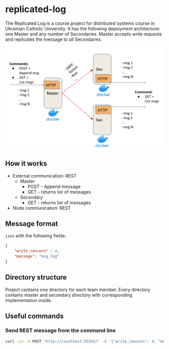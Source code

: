 # replicated-log

The Replicated Log is a course project for distributed systems course in Ukrainian Catholic University. It has the following deployment architecture: one Master and any number of Secondaries. Master accepts write requests and replicates the message to all Secondaries.

![Architecture](images/replicated_log_architecture.png)

## How it works

- External communication: REST
  - Master
    - POST - Append message
    - GET - returns list of messages
  - Secondary
    - GET - returns list of messages
- Node communication: REST

## Message format

`json` with the following fields:

```json
{
    "write_concern" : 4,
    "message": "msg_log"
}
```

## Directory structure

Project contains one directory for each team member. Every directory contains master and secondary directory with corresponding implementation inside.

## Useful commands

### Send REST message from the command line

```bash
curl -iv -X POST "http://localhost:55555/" -d '{"write_concern": 4, "message": "my cool text message"}' 
```
